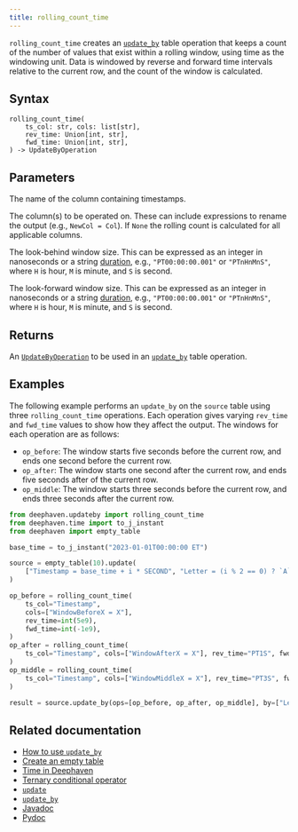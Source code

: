 ```yaml
---
title: rolling_count_time
---
```


`rolling_count_time` creates an [`update_by`](./updateBy.md) table operation that keeps a count of the number of values that exist within a rolling window, using time as the windowing unit. Data is windowed by reverse and forward time intervals relative to the current row, and the count of the window is calculated.

## Syntax

```
rolling_count_time(
    ts_col: str, cols: list[str],
    rev_time: Union[int, str],
    fwd_time: Union[int, str],
) -> UpdateByOperation
```

## Parameters

<ParamTable>
<Param name="ts_col" type="str">

The name of the column containing timestamps.

</Param>
<Param name="cols" type="list[str]">

The column(s) to be operated on. These can include expressions to rename the output (e.g., `NewCol = Col`). If `None` the rolling count is calculated for all applicable columns.

</Param>
<Param name="rev_time" type="Union[int,str]">

The look-behind window size. This can be expressed as an integer in nanoseconds or a string [duration](../../query-language/types/durations.md), e.g., `"PT00:00:00.001"` or `"PTnHnMnS"`, where `H` is hour, `M` is minute, and `S` is second.

</Param>
<Param name="fwd_time" type="Union[int,str]">

The look-forward window size. This can be expressed as an integer in nanoseconds or a string [duration](../../query-language/types/durations.md), e.g., `"PT00:00:00.001"` or `"PTnHnMnS"`, where `H` is hour, `M` is minute, and `S` is second.

</Param>
</ParamTable>

## Returns

An [`UpdateByOperation`](./updateBy.md#parameters) to be used in an [`update_by`](./updateBy.md) table operation.

## Examples

The following example performs an `update_by` on the `source` table using three `rolling_count_time` operations. Each operation gives varying `rev_time` and `fwd_time` values to show how they affect the output. The windows for each operation are as follows:

- `op_before`: The window starts five seconds before the current row, and ends one second before the current row.
- `op_after`: The window starts one second after the current row, and ends five seconds after of the current row.
- `op_middle`: The window starts three seconds before the current row, and ends three seconds after the current row.

```python order=source,result
from deephaven.updateby import rolling_count_time
from deephaven.time import to_j_instant
from deephaven import empty_table

base_time = to_j_instant("2023-01-01T00:00:00 ET")

source = empty_table(10).update(
    ["Timestamp = base_time + i * SECOND", "Letter = (i % 2 == 0) ? `A` : `B`", "X = i"]
)

op_before = rolling_count_time(
    ts_col="Timestamp",
    cols=["WindowBeforeX = X"],
    rev_time=int(5e9),
    fwd_time=int(-1e9),
)
op_after = rolling_count_time(
    ts_col="Timestamp", cols=["WindowAfterX = X"], rev_time="PT1S", fwd_time="PT5S"
)
op_middle = rolling_count_time(
    ts_col="Timestamp", cols=["WindowMiddleX = X"], rev_time="PT3S", fwd_time="PT3S"
)

result = source.update_by(ops=[op_before, op_after, op_middle], by=["Letter"])
```

## Related documentation

- [How to use `update_by`](../../../how-to-guides/rolling-aggregations.md)
- [Create an empty table](../../../how-to-guides/new-and-empty-table.md#empty_table)
- [Time in Deephaven](../../../conceptual/time-in-deephaven.md)
- [Ternary conditional operator](../../../how-to-guides/ternary-if-how-to.md)
- [`update`](../select/update.md)
- [`update_by`](./updateBy.md)
- [Javadoc](https://deephaven.io/core/javadoc/io/deephaven/api/updateby/UpdateByOperation.html#RollingCount(java.lang.String,java.time.Duration,java.time.Duration,java.lang.String...))
- [Pydoc](/core/pydoc/code/deephaven.updateby.html#deephaven.updateby.rolling_count_time)
